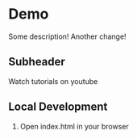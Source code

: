 # Demo

Some description!
Another change!

## Subheader

Watch tutorials on youtube

## Local Development

1. Open index.html in your browser
